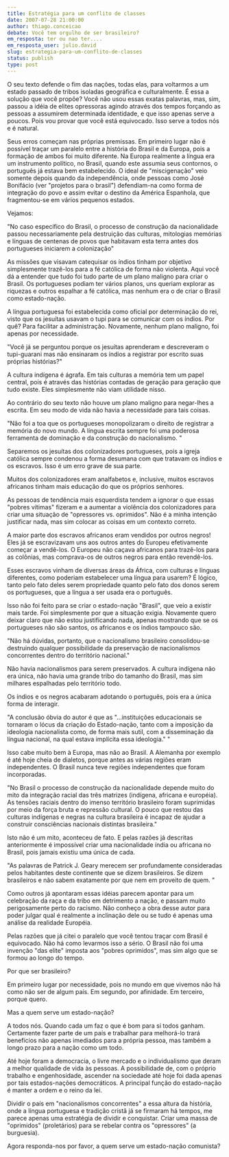```yaml
---
title: Estratégia para um conflito de classes
date: 2007-07-28 21:00:00
author: thiago.conceicao
debate: Você tem orgulho de ser brasileiro?
em_resposta: ter ou nao ter....
em_resposta_user: julio.david
slug: estrategia-para-um-conflito-de-classes
status: publish 
type: post
---
```


O seu texto defende o fim das nações, todas elas, para voltarmos a um estado passado de tribos isoladas geográfica e culturalmente. É essa a solução que você propõe? Você não usou essas exatas palavras, mas, sim, passou a idéia de elites opressoras agindo através dos tempos forçando as pessoas a assumirem determinada identidade, e que isso apenas serve a poucos. Pois vou provar que você está equivocado. Isso serve a todos nós e é natural.  

Seus erros começam nas próprias premissas. Em primeiro lugar não é possível traçar um paralelo entre a história do Brasil e da Europa, pois a formação de ambos foi muito diferente. Na Europa realmente a língua era um instrumento político, no Brasil, quando este assumia seus contornos, o português já estava bem estabelecido. O ideal de "miscigenação" veio somente depois quando da independência, onde pessoas como José Bonifácio (ver "projetos para o brasil") defendiam-na como forma de integração do povo e assim evitar o destino da América Espanhola, que fragmentou-se em vários pequenos estados.  

Vejamos:  

"No caso específico do Brasil, o processo de construção da nacionalidade passou necessariamente pela destruição das culturas, mitologias memórias e línguas de centenas de povos que habitavam esta terra antes dos portugueses iniciarem a colonização"   

As missões que visavam catequisar os índios tinham por objetivo simplesmente trazê-los para a fé católica de forma não violenta. Aqui você dá a entender que tudo foi tudo parte de um plano maligno para criar o Brasil. Os portugueses podiam ter vários planos, uns queriam explorar as riquezas e outros espalhar a fé católica, mas nenhum era o de criar o Brasil como estado-nação.  

A língua portuguesa foi estabelecida como oficial por determinação do rei, visto que os jesuítas usavam o tupi para se comunicar com os índios. Por quê? Para facilitar a administração. Novamente, nenhum plano maligno, foi apenas por necessidade.  

"Você já se perguntou porque os jesuítas aprenderam e descreveram o tupi-guarani mas não ensinaram os índios a registrar por escrito suas próprias histórias?"  

A cultura indígena é ágrafa. Em tais culturas a memória tem um papel central, pois é através das histórias contadas de geração para geração que tudo existe. Eles simplesmente não viam utilidade nisso.  

Ao contrário do seu texto não houve um plano maligno para negar-lhes a escrita. Em seu modo de vida não havia a necessidade para tais coisas.  

"Não foi a toa que os portugueses monopolizaram o direito de registrar a memória do novo mundo. A língua escrita sempre foi uma poderosa ferramenta de dominação e da construção do nacionalismo. "  

Separemos os jesuítas dos colonizadores portugueses, pois a igreja católica sempre condenou a forma desumana com que tratavam os índios e os escravos. Isso é um erro grave de sua parte.  

Muitos dos colonizadores eram analfabetos e, inclusive, muitos escravos africanos tinham mais educação do que os próprios senhores.   

As pessoas de tendência mais esquerdista tendem a ignorar o que essas "pobres vítimas" fizeram e a aumentar a violência dos colonizadores para criar uma situação de "opressores vs. oprimidos". Não é a minha intenção justificar nada, mas sim colocar as coisas em um contexto correto.  

A maior parte dos escravos africanos eram vendidos por outros negros! Eles já se escravizavam uns aos outros antes do Europeu efetivamente começar a vendê-los. O Europeu não caçava africanos para trazê-los para as colônias, mas comprava-os de outros negros para então revendê-los.  

Esses escravos vinham de diversas áreas da África, com culturas e línguas diferentes, como poderiam estabelecer uma língua para usarem? É lógico, tanto pelo fato deles serem propriedade quanto pelo fato dos donos serem os portugueses, que a língua a ser usada era o português.  

Isso não foi feito para se criar o estado-nação "Brasil", que veio a existir mais tarde. Foi simplesmente por que a situação exigia. Novamente quero deixar claro que não estou justificando nada, apenas mostrando que se os portugueses não são santos, os africanos e os índios tampouco são.  

"Não há dúvidas, portanto, que o nacionalismo brasileiro consolidou-se destruindo qualquer possibilidade da preservação de nacionalismos concorrentes dentro do território nacional."  

Não havia nacionalismos para serem preservados. A cultura indígena não era única, não havia uma grande tribo do tamanho do Brasil, mas sim milhares espalhadas pelo território todo.  

Os índios e os negros acabaram adotando o português, pois era a única forma de interagir.  

"A conclusão óbvia do autor é que as "...instituições educacionais se tornaram o lócus da criação do Estado-nação, tanto com a imposição da ideologia nacionalista como, de forma mais sutil, com a disseminação da língua nacional, na qual estava implícita essa ideologia." "  

Isso cabe muito bem à Europa, mas não ao Brasil. A Alemanha por exemplo é até hoje cheia de dialetos, porque antes as várias regiões eram independentes. O Brasil nunca teve regiões independentes que foram incorporadas.  

"No Brasil o processo de construção da nacionalidade depende muito do mito da integração racial das três matrizes (indígena, africana e européia). As tensões raciais dentro do imenso território brasileiro foram suprimidas por meio da força bruta e repressão cultural. O pouco que restou das culturas indígenas e negras na cultura brasileira é incapaz de ajudar a construir consciências nacionais distintas brasileira."  

Isto não é um mito, aconteceu de fato. E pelas razões já descritas anteriormente é impossível criar uma nacionalidade índia ou africana no Brasil, pois jamais existiu uma única de cada.  

"As palavras de Patrick J. Geary merecem ser profundamente consideradas pelos habitantes deste continente que se dizem brasileiros. Se dizem brasileiros e não sabem exatamente por que nem em proveito de quem. "  

Como outros já apontaram essas idéias parecem apontar para um celebração da raça e da tribo em detrimento a nação, e passam muito perigosamente perto do racismo. Não conheço a obra desse autor para poder julgar qual é realmente a inclinação dele ou se tudo é apenas uma análise da realidade Européia.  

Pelas razões que já citei o paralelo que você tentou traçar com Brasil é equivocado. Não há como levarmos isso a sério. O Brasil não foi uma invenção "das elite" imposta aos "pobres oprimidos", mas sim algo que se formou ao longo do tempo.  

Por que ser brasileiro?   

Em primeiro lugar por necessidade, pois no mundo em que vivemos não há como não ser de algum país. Em segundo, por afinidade. Em terceiro, porque quero.  

Mas a quem serve um estado-nação?  

A todos nós. Quando cada um faz o que é bom para si todos ganham. Certamente fazer parte de um país e trabalhar para melhorá-lo trará benefícios não apenas imediados para a própria pessoa, mas também a longo prazo para a nação como um todo.  

Até hoje foram a democracia, o livre mercado e o individualismo que deram a melhor qualidade de vida às pessoas. A possibilidade de, com o próprio trabalho e engenhosidade, ascender na sociedade até hoje foi dada apenas por tais estados-nações democráticos. A principal função do estado-nação é manter a ordem e o reino da lei.  

Dividir o país em "nacionalismos concorrentes" a essa altura da história, onde a língua portuguesa e tradição cristã já se firmaram há tempos, me parece apenas uma estratégia de dividir e conquistar. Criar uma massa de "oprimidos" (proletários) para se rebelar contra os "opressores" (a burguesia).   

Agora responda-nos por favor, a quem serve um estado-nação comunista?
